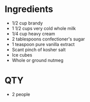 # Ingredients
* 1/2 cup brandy
* 1 1/2 cups very cold whole milk
* 1/4 cup heavy cream
* 2 tablespoons confectioner's sugar
* 1 teaspoon pure vanilla extract
* Scant pinch of kosher salt
* Ice cubes
* Whole or ground nutmeg


# QTY
* 2 people
